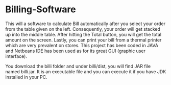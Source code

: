 # Billing-Software
This will a software to calculate Bill automatically after you select your order from the table given on the left. Consequently, your order will get stacked up into the middle table. After hitting the Total button, you will get the total amount on the screen. Lastly, you can print your bill from a thermal printer which are very prevalent on stores.  This project has been coded in JAVA and Netbeans IDE has been used as for its great GUI (graphic user interface).

You download the billi folder and under billi/dist, you will find JAR file named billi.jar. It is an executable file and you can execute it if you have JDK installed in your PC.

